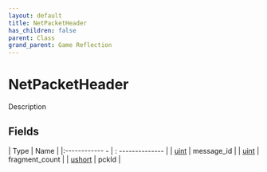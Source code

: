 ```yaml
---
layout: default
title: NetPacketHeader
has_children: false
parent: Class
grand_parent: Game Reflection
---
```

# NetPacketHeader
Description 

## Fields
| Type | Name |
|:------------ - | : -------------- |
| [uint](game-reflection/components/uint.md) | message_id |
| [uint](game-reflection/components/uint.md) | fragment_count |
| [ushort](game-reflection/enums/ushort.md) | pckId |
